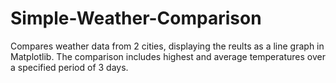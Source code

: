 # Simple-Weather-Comparison
Compares weather data from 2 cities, displaying the reults as a line graph in Matplotlib. The comparison includes highest and average temperatures over a specified period of 3 days.
